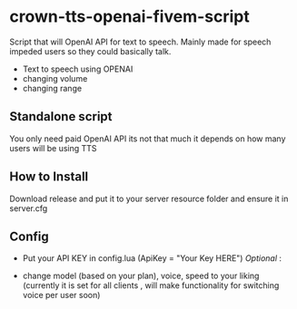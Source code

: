 # crown-tts-openai-fivem-script
Script that will OpenAI API for text to speech. Mainly made for speech impeded users so they could basically talk.
- Text to speech using OPENAI
- changing volume
- changing range
  

## Standalone script
You only need paid OpenAI API its not that much it depends on how many users will be using TTS


## How to Install
Download release and put it to your server resource folder and ensure it in server.cfg


## Config
* Put your API KEY in config.lua (ApiKey = "Your Key HERE") 
*Optional* :
- change model (based on your plan), voice, speed to your liking (currently it is set for all clients , will make functionality for switching voice per user soon)

